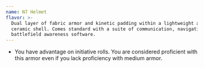 ```yaml
---
name: N7 Helmet
flavor: >-
  Dual layer of fabric armor and kinetic padding within a lightweight ablative
  ceramic shell. Comes standard with a suite of communication, navigation, and
  battlefield awareness software.
---
```

- You have advantage on initiative rolls. You are considered proficient with this armor even if you 
lack proficiency with medium armor.